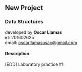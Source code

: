 ## New Project
### Data Structures

developed by **Oscar Llamas**<br>
id: 201602625<br>
email: oscarllamasusac@gmail.com<br>

#### Description
[EDD] Laboratory practice #1
